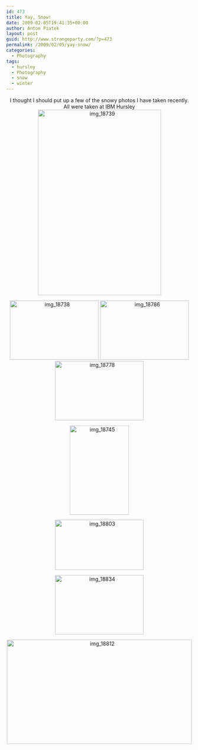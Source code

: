 ```yaml
---
id: 473
title: Yay, Snow!
date: 2009-02-05T19:41:35+00:00
author: Anton Piatek
layout: post
guid: http://www.strangeparty.com/?p=473
permalink: /2009/02/05/yay-snow/
categories:
  - Photography
tags:
  - hursley
  - Photography
  - snow
  - winter
---
```

<p style="text-align: center;">
  I thought I should put up a few of the snowy photos I have taken recently. All were taken at IBM Hursley<a class="tt-flickr tt-flickr-Medium" title="img_18739" href="http://www.flickr.com/photos/antonpiatek/3253203263/"><img class="aligncenter" src="http://farm4.static.flickr.com/3393/3253203263_4dae289299.jpg" alt="img_18739" width="333" height="500" /></a>
</p>

<p style="text-align: center;">
  <a class="tt-flickr tt-flickr-Small" title="img_18738" href="http://www.flickr.com/photos/antonpiatek/3253202841/"><img class="alignnone" src="http://farm4.static.flickr.com/3332/3253202841_c57b0aebc0_m.jpg" alt="img_18738" width="240" height="160" /></a> <a class="tt-flickr tt-flickr-Small" title="img_18786" href="http://www.flickr.com/photos/antonpiatek/3253210321/"><img class="alignnone" src="http://farm4.static.flickr.com/3327/3253210321_6096bc11af_m.jpg" alt="img_18786" width="240" height="160" /></a><span class="tt-flickr tt-flickr-Small"> </span><a class="tt-flickr tt-flickr-Small" title="img_18778" href="http://www.flickr.com/photos/antonpiatek/3254037064/"><img class="aligncenter" src="http://farm4.static.flickr.com/3522/3254037064_bcae629c3b_m.jpg" alt="img_18778" width="240" height="160" /></a><span class="tt-flickr tt-flickr-Small"> </span>
</p>

<p style="text-align: center;">
  <a class="tt-flickr tt-flickr-Small" title="img_18745" href="http://www.flickr.com/photos/antonpiatek/3254032886/"><img class="aligncenter" src="http://farm4.static.flickr.com/3511/3254032886_188afe8c41_m.jpg" alt="img_18745" width="160" height="240" /> </a>
</p>

<p style="text-align: center;">
  <a class="tt-flickr tt-flickr-Small" title="img_18803" href="http://www.flickr.com/photos/antonpiatek/3253213079/"><img class="aligncenter" src="http://farm4.static.flickr.com/3377/3253213079_d677dbef11_m.jpg" alt="img_18803" width="240" height="135" /></a>
</p>

<p style="text-align: center;">
  <a class="tt-flickr tt-flickr-Small" title="img_18834" href="http://www.flickr.com/photos/antonpiatek/3253213721/"><img class="aligncenter" src="http://farm4.static.flickr.com/3383/3253213721_535311b7f3_m.jpg" alt="img_18834" width="240" height="160" /></a>
</p>

<p style="text-align: center;">
  <span class="tt-flickr tt-flickr-Small"> </span> <a class="tt-flickr tt-flickr-Medium" title="img_18812" href="http://www.flickr.com/photos/antonpiatek/3253213335/"><img class="aligncenter" src="http://farm4.static.flickr.com/3330/3253213335_a1726c63f2.jpg" alt="img_18812" width="500" height="281" /></a>
</p>
